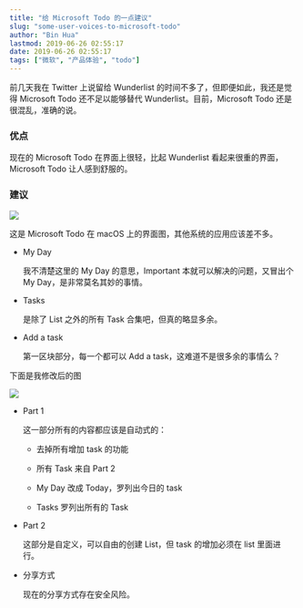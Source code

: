 ```yaml
---
title: "给 Microsoft Todo 的一点建议"
slug: "some-user-voices-to-microsoft-todo"
author: "Bin Hua"
lastmod: 2019-06-26 02:55:17
date: 2019-06-26 02:55:17
tags: ["微软", "产品体验", "todo"]
---
```


前几天我在 Twitter 上说留给 Wunderlist 的时间不多了，但即便如此，我还是觉得 Microsoft Todo 还不足以能够替代 Wunderlist。目前，Microsoft Todo 还是很混乱，准确的说。

### 优点

现在的 Microsoft Todo 在界面上很轻，比起 Wunderlist 看起来很重的界面，Microsoft Todo 让人感到舒服的。

### 建议

![](/imgs/some-user-voices-to-microsoft-todo-01.png)

这是 Microsoft Todo 在 macOS 上的界面图，其他系统的应用应该差不多。

- My Day
    
    我不清楚这里的 My Day 的意思，Important 本就可以解决的问题，又冒出个 My Day，是非常莫名其妙的事情。
    
- Tasks

    是除了 List 之外的所有 Task 合集吧，但真的略显多余。
    
- Add a task

    第一区块部分，每一个都可以 Add a task，这难道不是很多余的事情么？
    
下面是我修改后的图

![](/imgs/some-user-voices-to-microsoft-todo-02.png)

- Part 1

    这一部分所有的内容都应该是自动式的：
    
    - 去掉所有增加 task 的功能
    
    - 所有 Task 来自 Part 2

    - My Day 改成 Today，罗列出今日的 task

    - Tasks 罗列出所有的 Task

- Part 2

    这部分是自定义，可以自由的创建 List，但 task 的增加必须在 list 里面进行。
    
- 分享方式

    现在的分享方式存在安全风险。
    